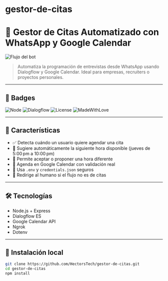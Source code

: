 # gestor-de-citas

# 🤖 Gestor de Citas Automatizado con WhatsApp y Google Calendar

![Flujo del bot](./docs/flujo-bot.png)

> Automatiza la programación de entrevistas desde WhatsApp usando Dialogflow y Google Calendar. Ideal para empresas, recruiters o proyectos personales.

---

## 🧪 Badges

![Node](https://img.shields.io/badge/Node.js-18.x-green?logo=node.js)
![Dialogflow](https://img.shields.io/badge/Dialogflow-ES-orange?logo=dialogflow)
![License](https://img.shields.io/badge/license-MIT-blue.svg)
![MadeWithLove](https://img.shields.io/badge/Made%20with-%E2%9D%A4-red)

---

## 📌 Características

- ✅ Detecta cuándo un usuario quiere agendar una cita
- 📅 Sugiere automáticamente la siguiente hora disponible (jueves de 5:00 pm a 10:00 pm)
- 🔄 Permite aceptar o proponer una hora diferente
- 📆 Agenda en Google Calendar con validación real
- 🔐 Usa `.env` y `credentials.json` seguros
- 🤖 Redirige al humano si el flujo no es de citas

---

## 🛠️ Tecnologías

- Node.js + Express
- Dialogflow ES
- Google Calendar API
- Ngrok
- Dotenv

---

## 🚀 Instalación local

```bash
git clone https://github.com/HectorsTech/gestor-de-citas.git
cd gestor-de-citas
npm install
